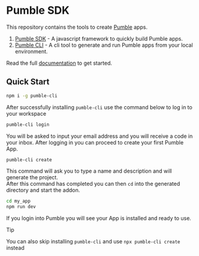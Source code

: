 # Pumble SDK

This repository contains the tools to create [Pumble](https://pumble.com/) apps.

1. [Pumble SDK](https://www.npmjs.com/package/pumble-sdk) - A javascript framework to quickly build Pumble apps.  
2. [Pumble CLI](https://www.npmjs.com/package/pumble-cli) - A cli tool to generate and run Pumble apps from your local environment.

Read the full [documentation](https://cake-com.github.io/pumble-node-sdk/getting-started) to get started.

## Quick  Start

```sh
npm i -g pumble-cli
```

After successfully installing `pumble-cli` use the command below to log in to your workspace 

```sh
pumble-cli login
```

You will be asked to input your email address and you will receive a code in your inbox.
After logging in you can proceed to create your first Pumble App. 

```sh
pumble-cli create
```
This command will ask you to type a name and description and will generate the project.\
After this command has completed you can then `cd` into the generated directory and start the addon.

```sh
cd my_app
npm run dev
```

If you login into Pumble you will see your App is installed and ready to use.

> [!TIP]   
> You can also skip installing `pumble-cli` and use `npx pumble-cli create` instead
